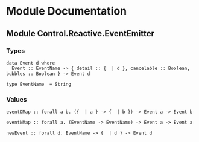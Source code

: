 # Module Documentation

## Module Control.Reactive.EventEmitter

### Types

    data Event d where
      Event :: EventName -> { detail :: {  | d }, cancelable :: Boolean, bubbles :: Boolean } -> Event d

    type EventName  = String


### Values

    eventDMap :: forall a b. ({  | a } -> {  | b }) -> Event a -> Event b

    eventNMap :: forall a. (EventName -> EventName) -> Event a -> Event a

    newEvent :: forall d. EventName -> {  | d } -> Event d



